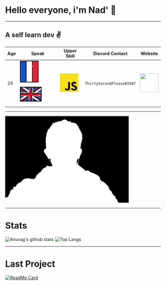 # Hello everyone, i'm Nad' :wave:
-----------------------------
## A self learn dev :v:

| Age   |     Speak       | Upper Skill | Discord Contact | Website |
| ----- | --------------- | ----------- | --------------- | ------- |
| 24    | [<img src="res\france-svgrepo-com.svg" width="60" height="70">](#)  [<img src="res/united-kingdom-svgrepo-com.svg" width="70" height="70">](#)  |  [<img src="res/javascript-logo-svgrepo-com.svg" width="60" height="60">](#stats)  | `ThirtySecondPlease#3567` | [ <img src="https://nadirfelder.com/portfolio/res/logo_nf.png" width="60" height="60"> ](https://nadirfelder.com/) |
-----------------------------------------
[<img src="res\960-720-max.png" width="400" height="280">](#)

-----------------------------

# Stats

![Anurag's github stats](https://github-readme-stats.vercel.app/api?username=spoutnik911&theme=algolia&hide_border=true)
![Top Langs](https://github-readme-stats.vercel.app/api/top-langs/?username=spoutnik911&theme=algolia&hide_border=true)

---------------------------

# Last Project
[![ReadMe Card](https://github-readme-stats.vercel.app/api/pin/?username=spoutnik911&repo=Satellite_movement_kepler&theme=algolia&hide_border=true)](https://github.com/spoutnik911/Satellite_movement_kepler)
